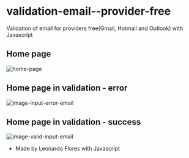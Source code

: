 # validation-email--provider-free
Validation of email for providers free(Gmail, Hotmail and Outlook) with Javascript

## Home page


![home-page](https://user-images.githubusercontent.com/54339869/84962933-55fb9200-b0de-11ea-9f9c-7c9da38ca11a.png)


## Home page in validation - error

![image-input-error-email](https://user-images.githubusercontent.com/54339869/84964875-a9241380-b0e3-11ea-83fb-e98eb81cbb33.png)


## Home page in validation - success

![image-valid-input-email](https://user-images.githubusercontent.com/54339869/84964799-737f2a80-b0e3-11ea-90d0-957818feeba9.png)


- Made by Leonardo Flores with Javascript
